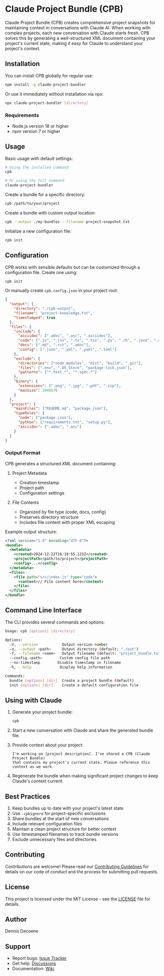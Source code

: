 # Claude Project Bundle (CPB)

Claude Project Bundle (CPB) creates comprehensive project snapshots for maintaining context in conversations with Claude AI. When working with complex projects, each new conversation with Claude starts fresh. CPB solves this by generating a well-structured XML document containing your project's current state, making it easy for Claude to understand your project's context.

## Installation

You can install CPB globally for regular use:

```bash
npm install -g claude-project-bundler
```

Or use it immediately without installation via npx:

```bash
npx claude-project-bundler [directory]
```

### Requirements

- Node.js version 18 or higher
- npm version 7 or higher

## Usage

Basic usage with default settings:

```bash
# Using the installed command
cpb

# Or using the full command
claude-project-bundler
```

Create a bundle for a specific directory:

```bash
cpb /path/to/your/project
```

Create a bundle with custom output location:

```bash
cpb --output ./my-bundles --filename project-snapshot.txt
```

Initialize a new configuration file:

```bash
cpb init
```

## Configuration

CPB works with sensible defaults but can be customized through a configuration file. Create one using:

```bash
cpb init
```

Or manually create `cpb.config.json` in your project root:

```json
{
  "output": {
    "directory": "./cpb-output",
    "filename": "project-knowledge.txt",
    "timestamped": true
  },
  "files": {
    "include": {
      "asciidoc": [".adoc", ".asc", ".asciidoc"],
      "code": [".js", ".jsx", ".ts", ".tsx", ".py", ".rb", ".java", ".cpp"],
      "docs": [".md", ".rst", ".adoc"],
      "config": [".json", ".yml", ".yaml", ".toml"]
    },
    "exclude": {
      "directories": ["node_modules", "dist", "build", ".git"],
      "files": [".env", ".DS_Store", "package-lock.json"],
      "patterns": ["*.test.*", "*.spec.*"]
    },
    "binary": {
      "extensions": [".png", ".jpg", ".pdf", ".zip"],
      "maxSize": 1048576
    }
  },
  "project": {
    "mainFiles": ["README.md", "package.json"],
    "typeRules": {
      "node": ["package.json"],
      "python": ["requirements.txt", "setup.py"],
      "asciidoc": [".adoc", ".asc"]
    }
  }
}
```

### Output Format

CPB generates a structured XML document containing:

1. Project Metadata
   - Creation timestamp
   - Project path
   - Configuration settings

2. File Contents
   - Organized by file type (code, docs, config)
   - Preserves directory structure
   - Includes file content with proper XML escaping

Example output structure:

```xml
<?xml version="1.0" encoding="UTF-8"?>
<bundle>
  <metadata>
    <created>2024-12-22T16:18:55.123Z</created>
    <projectPath>/path/to/project</projectPath>
    <config>...</config>
  </metadata>
  <files>
    <file path="src/index.js" type="code">
      <content>// File content here</content>
    </file>
  </files>
</bundle>
```

## Command Line Interface

The CLI provides several commands and options:

```bash
Usage: cpb [options] [directory]

Options:
  -V, --version           Output version number
  -o, --output <path>     Output directory (default: "./out")
  -f, --filename <name>   Output filename (default: "project_bundle.txt")
  --config <path>        Custom config file path
  --no-timestamp        Disable timestamp in filename
  -h, --help             Display help information

Commands:
  bundle [options] [dir]  Create a project bundle (default)
  init [options] [dir]    Create a default configuration file
```

## Using with Claude

1. Generate your project bundle:
   ```bash
   cpb
   ```

2. Start a new conversation with Claude and share the generated bundle file.

3. Provide context about your project:
   ```
   I'm working on [project description]. I've shared a CPB (Claude Project Bundle) 
   that contains my project's current state. Please reference this context as we work.
   ```

4. Regenerate the bundle when making significant project changes to keep Claude's context current.

## Best Practices

1. Keep bundles up to date with your project's latest state
2. Use `.cpbignore` for project-specific exclusions
3. Share bundles at the start of new conversations
4. Include relevant configuration files
5. Maintain a clean project structure for better context
6. Use timestamped filenames to track bundle versions
7. Exclude unnecessary files and directories

## Contributing

Contributions are welcome! Please read our [Contributing Guidelines](https://github.com/DDecoene/claude-project-bundler/blob/main/CONTRIBUTING.md) for details on our code of conduct and the process for submitting pull requests.

## License

This project is licensed under the MIT License - see the [LICENSE](https://github.com/DDecoene/claude-project-bundler/blob/main/LICENSE) file for details.

## Author

Dennis Decoene

## Support

- Report bugs: [Issue Tracker](https://github.com/ddecoene/claude-project-bundler/issues)
- Get help: [Discussions](https://github.com/ddecoene/claude-project-bundler/discussions)
- Documentation: [Wiki](https://github.com/ddecoene/claude-project-bundler/wiki)